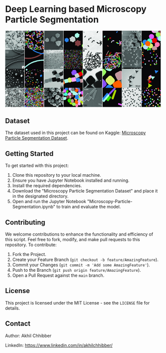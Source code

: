 # Deep Learning based Microscopy Particle Segmentation
<p align="center">
  <img src="https://github.com/akhilchibber/Microscopy-Particle-Segmentation/blob/main/Microscopy-Particle-Segmentation.png?raw=true" alt="earthml Logo">
</p>

## Dataset
The dataset used in this project can be found on Kaggle: [Microscopy Particle Segmentation Dataset](https://www.kaggle.com/datasets/batuhanyil/electron-microscopy-particle-segmentation/data). 

## Getting Started
To get started with this project:

1. Clone this repository to your local machine.
2. Ensure you have Jupyter Notebook installed and running.
3. Install the required dependencies.
4. Download the "Microscopy Particle Segmentation Dataset" and place it in the designated directory.
5. Open and run the Jupyter Notebook "Microscopy-Particle-Segmentation.ipynb" to train and evaluate the model.

## Contributing
We welcome contributions to enhance the functionality and efficiency of this script. Feel free to fork, modify, and make pull requests to this repository. To contribute:

1. Fork the Project.
2. Create your Feature Branch (`git checkout -b feature/AmazingFeature`).
3. Commit your Changes (`git commit -m 'Add some AmazingFeature'`).
4. Push to the Branch (`git push origin feature/AmazingFeature`).
5. Open a Pull Request against the `main` branch.

## License

This project is licensed under the MIT License - see the `LICENSE` file for details.

## Contact

Author: Akhil Chhibber

LinkedIn: https://www.linkedin.com/in/akhilchhibber/
